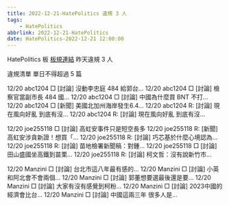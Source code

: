 ```yaml
---
title: 2022-12-21-HatePolitics 違規 3 人
tags:
    - HatePolitics
abbrlink: 2022-12-21-HatePolitics
date: HatePolitics-2022-12-21 12:00:00
---
```

HatePolitics 板 [板規連結](https://www.ptt.cc/bbs/HatePolitics/M.1617115262.A.D60.html)
昨天違規 3 人
<!-- more -->

違規清單
單日不得超過 5 篇

12/20 abc1204 □ [討論] 沒動李忠庭 484 給郭台…
12/20 abc1204 □ [討論] 檢察官當副市長 484 國…
12/20 abc1204 □ [討論] 中國為什麼買 BNT 不打…
12/20 abc1204 □ [新聞] 美國北加州海岸發生6.4…
12/20 abc1204 R: [討論] 現在風向好亂 到底有沒…
12/20 abc1204 R: [討論] 現在風向好亂 到底有沒…

12/20 joe255118 □ [討論] 高虹安事件只是短空長多
12/20 joe255118 R: [新聞]高虹安涉貪新證！想買「…
12/20 joe255118 R: [討論] 巧芯基於什麼心境認為…
12/20 joe255118 R: [討論] 苗地檢署新聞稿：對鍾…
12/20 joe255118 □ [討論] 田山盛國坐高鐵到苗栗…
12/20 joe255118 R: [討論] 柯文哲：沒有說新竹市…

12/20 Manzini □ [討論] 台北市這八年最有感的…
12/20 Manzini □ [討論] 小英和阿北會不會兩個…
12/20 Manzini □ [討論] 郭董想要選最後還是要…
12/20 Manzini □ [討論] 大家有沒有感覺到柯粉…
12/20 Manzini □ [討論] 2023中國的經濟會比台…
12/20 Manzini □ [討論] 中國這兩三年 很多人是…